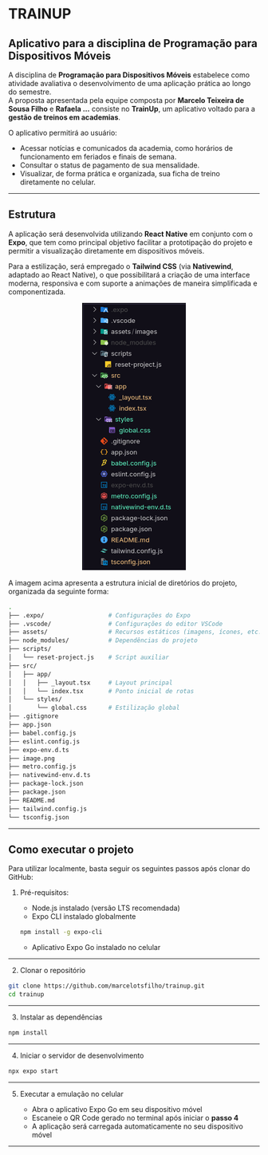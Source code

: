 # **TRAINUP**

## Aplicativo para a disciplina de Programação para Dispositivos Móveis  

A disciplina de **Programação para Dispositivos Móveis** estabelece como atividade avaliativa o desenvolvimento de uma aplicação prática ao longo do semestre.  
A proposta apresentada pela equipe composta por **Marcelo Teixeira de Sousa Filho** e **Rafaela ...** consiste no **TrainUp**, um aplicativo voltado para a **gestão de treinos em academias**.  

O aplicativo permitirá ao usuário:  
- Acessar notícias e comunicados da academia, como horários de funcionamento em feriados e finais de semana.  
- Consultar o status de pagamento de sua mensalidade.  
- Visualizar, de forma prática e organizada, sua ficha de treino diretamente no celular.  

---

## Estrutura  

A aplicação será desenvolvida utilizando **React Native** em conjunto com o **Expo**, que tem como principal objetivo facilitar a prototipação do projeto e permitir a visualização diretamente em dispositivos móveis.  

Para a estilização, será empregado o **Tailwind CSS** (via **Nativewind**, adaptado ao React Native), o que possibilitará a criação de uma interface moderna, responsiva e com suporte a animações de maneira simplificada e componentizada.  

<p align="center">
   <img src="image.png" alt="Estrutura base do projeto" />
</p>

A imagem acima apresenta a estrutura inicial de diretórios do projeto, organizada da seguinte forma:  

```bash
.
├── .expo/                  # Configurações do Expo
├── .vscode/                # Configurações do editor VSCode
├── assets/                 # Recursos estáticos (imagens, ícones, etc.)
├── node_modules/           # Dependências do projeto
├── scripts/
│   └── reset-project.js    # Script auxiliar
├── src/
│   ├── app/
│   │   ├── _layout.tsx     # Layout principal
│   │   └── index.tsx       # Ponto inicial de rotas
│   └── styles/
│       └── global.css      # Estilização global
├── .gitignore
├── app.json
├── babel.config.js
├── eslint.config.js
├── expo-env.d.ts
├── image.png
├── metro.config.js
├── nativewind-env.d.ts
├── package-lock.json
├── package.json
├── README.md
├── tailwind.config.js
└── tsconfig.json
```

---

## Como executar o projeto

Para utilizar localmente, basta seguir os seguintes passos após clonar do GitHub:

1. Pré-requisitos:
   
   - Node.js instalado (versão LTS recomendada)
   - Expo CLI instalado globalmente

   ```bash
   npm install -g expo-cli
   ``` 

   - Aplicativo Expo Go instalado no celular
---
2. Clonar o repositório

```bash
git clone https://github.com/marcelotsfilho/trainup.git
cd trainup
```
---
3. Instalar as dependências
```bash
npm install
```
---
4. Iniciar o servidor de desenvolvimento
```bash
npx expo start
```
---
5. Executar a emulação no celular
   
   - Abra o aplicativo Expo Go em seu dispositivo móvel 
   - Escaneie o QR Code gerado no terminal após iniciar o **passo 4**
   - A aplicação será carregada automaticamente no seu dispositivo móvel

---
